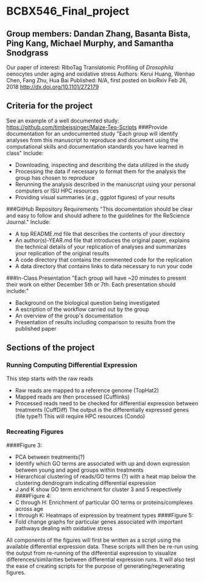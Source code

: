 # BCBX546_Final_project
## Group members: Dandan Zhang, Basanta Bista, Ping Kang, Michael Murphy, and Samantha Snodgrass
Our paper of interest: RiboTag Translatomic Profiling of _Drosophila_ oenocytes under aging and oxidative stress
Authors: Kerui Huang, Wenhao Chen, Fang Zhu, Hua Bai
Published: N/A, first posted on bioRxiv Feb 26, 2018
http://dx.doi.org/10.1101/272179

## Criteria for the project
See an example of a well documented study: https://github.com/timbeissinger/Maize-Teo-Scripts
###Provide documentation for an undocumented study
"Each group will identify analyses from this manuscript to reproduce and document using the computational skills and documentation standards you have learned in class"
Include: 
* Downloading, inspecting and describing the data utilized in the study
* Processing the data if necessary to format them for the analysis the group has chosen to reproduce
* Rerunning the analysis described in the manuscript using your personal computers or ISU HPC resources
* Providing visual summaries (_e.g._, ggplot figures) of your results

###GitHub Repository Requirements
"This documentation should be clear and easy to follow and should adhere to the guidelines for the ReScience Journal."
Include:
* A top README.md file that describes the contents of your directory
* An author(s)-YEAR.md file that introduces the original paper, explains the technical details of your replication of analyses and summarizes your replication of the original results
* A code directory that contains the commented code for the replication
* A data directory that contains links to data necessary to run your code

###In-Class Presentation
"Each group will have ~20 minutes to present their work on either December 5th or 7th. Each presentation should include:"
* Background on the biological question being investigated
* A escription of the workflow carried out by the group
* An overview of the group's documentation
* Presentation of results including comparison to results from the published paper

## Sections of the project
### Running Computing Differential Expression
This step starts with the raw reads
* Raw reads are mapped to a reference genome (TopHat2)
* Mapped reads are then processed (Cufflinks)
* Processed reads need to be checked for differential expression between treatments (CuffDiff)
The output is the differentially expressed genes (file type?)
This will require HPC resources (Condo)

### Recreating Figures
####Figure 3:
* PCA between treatments(?)
* Identify which GO terms are associated with up and down expression between young and aged groups within treatments
* Hierarchical clustering of reads/GO terms (?) with a heat map below the clustering dendrogram indicating differential expression
* J and K show GO term enrichment for cluster 3 and 5 respectively
####Figure 4:
* C through H: Enrichment of particular GO terms or proteins/complexes across age
* I through K: Heatmaps of expression by treatment types
####Figure 5:
* Fold change graphs for particular genes associated with important pathways dealing with oxidative stress

All components of the figures will first be written as a script using the available differential expression data. These scripts will then be re-run using the output from re-running of the differential expression to visualize differences/similarities between differential expression runs. It will also test the ease of creating scripts for the purpose of generating/regenerating figures.  
